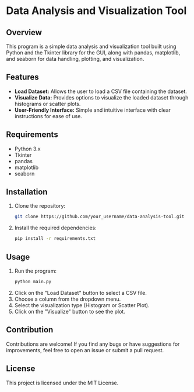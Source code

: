 # Data Analysis and Visualization Tool

## Overview
This program is a simple data analysis and visualization tool built using Python and the Tkinter library for the GUI, along with pandas, matplotlib, and seaborn for data handling, plotting, and visualization.

## Features
- **Load Dataset:** Allows the user to load a CSV file containing the dataset.
- **Visualize Data:** Provides options to visualize the loaded dataset through histograms or scatter plots.
- **User-Friendly Interface:** Simple and intuitive interface with clear instructions for ease of use.

## Requirements
- Python 3.x
- Tkinter
- pandas
- matplotlib
- seaborn

## Installation
1. Clone the repository:
    ```bash
    git clone https://github.com/your_username/data-analysis-tool.git
    ```
2. Install the required dependencies:
    ```bash
    pip install -r requirements.txt
    ```

## Usage
1. Run the program:
    ```bash
    python main.py
    ```
2. Click on the "Load Dataset" button to select a CSV file.
3. Choose a column from the dropdown menu.
4. Select the visualization type (Histogram or Scatter Plot).
5. Click on the "Visualize" button to see the plot.

## Contribution
Contributions are welcome! If you find any bugs or have suggestions for improvements, feel free to open an issue or submit a pull request.

## License
This project is licensed under the MIT License.
